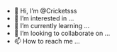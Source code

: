 - 👋 Hi, I’m @Cricketsss
- 👀 I’m interested in ...
- 🌱 I’m currently learning ...
- 💞️ I’m looking to collaborate on ...
- 📫 How to reach me ...

<!---
Cricketsss/Cricketsss is a ✨ special ✨ repository because its `README.md` (this file) appears on your GitHub profile.
You can click the Preview link to take a look at your changes.
--->

